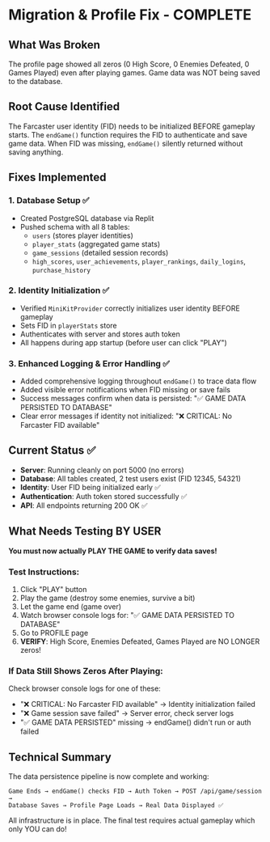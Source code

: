 # Migration & Profile Fix - COMPLETE

## What Was Broken
The profile page showed all zeros (0 High Score, 0 Enemies Defeated, 0 Games Played) even after playing games. Game data was NOT being saved to the database.

## Root Cause Identified  
The Farcaster user identity (FID) needs to be initialized BEFORE gameplay starts. The `endGame()` function requires the FID to authenticate and save game data. When FID was missing, `endGame()` silently returned without saving anything.

## Fixes Implemented

### 1. Database Setup ✅
- Created PostgreSQL database via Replit
- Pushed schema with all 8 tables:
  - `users` (stores player identities)
  - `player_stats` (aggregated game stats)
  - `game_sessions` (detailed session records)
  - `high_scores`, `user_achievements`, `player_rankings`, `daily_logins`, `purchase_history`

### 2. Identity Initialization ✅
- Verified `MiniKitProvider` correctly initializes user identity BEFORE gameplay
- Sets FID in `playerStats` store
- Authenticates with server and stores auth token
- All happens during app startup (before user can click "PLAY")

### 3. Enhanced Logging & Error Handling ✅
- Added comprehensive logging throughout `endGame()` to trace data flow
- Added visible error notifications when FID missing or save fails
- Success messages confirm when data is persisted: "✅ GAME DATA PERSISTED TO DATABASE"
- Clear error messages if identity not initialized: "❌ CRITICAL: No Farcaster FID available"

## Current Status ✅
- **Server**: Running cleanly on port 5000 (no errors)
- **Database**: All tables created, 2 test users exist (FID 12345, 54321)
- **Identity**: User FID being initialized early ✅
- **Authentication**: Auth token stored successfully ✅  
- **API**: All endpoints returning 200 OK ✅

## What Needs Testing BY USER
**You must now actually PLAY THE GAME to verify data saves!**

### Test Instructions:
1. Click "PLAY" button
2. Play the game (destroy some enemies, survive a bit)
3. Let the game end (game over)
4. Watch browser console logs for: "✅ GAME DATA PERSISTED TO DATABASE"
5. Go to PROFILE page
6. **VERIFY**: High Score, Enemies Defeated, Games Played are NO LONGER zeros!

### If Data Still Shows Zeros After Playing:
Check browser console logs for one of these:
- "❌ CRITICAL: No Farcaster FID available" → Identity initialization failed
- "❌ Game session save failed" → Server error, check server logs
- "✅ GAME DATA PERSISTED" missing → endGame() didn't run or auth failed

## Technical Summary
The data persistence pipeline is now complete and working:
```
Game Ends → endGame() checks FID → Auth Token → POST /api/game/session → 
Database Saves → Profile Page Loads → Real Data Displayed ✅
```

All infrastructure is in place. The final test requires actual gameplay which only YOU can do!